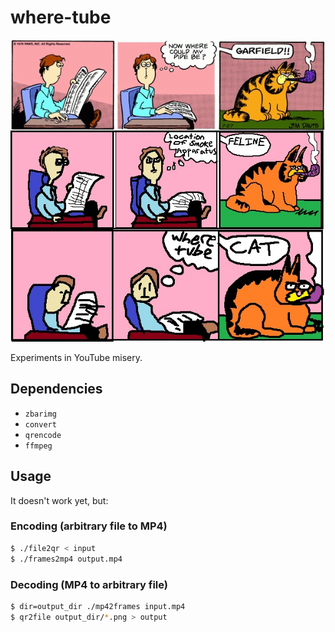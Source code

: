 where-tube
==========

![where tube?](where-tube.jpg)

Experiments in YouTube misery.

## Dependencies

* `zbarimg`
* `convert`
* `qrencode`
* `ffmpeg`

## Usage

It doesn't work yet, but:

### Encoding (arbitrary file to MP4)

```bash
$ ./file2qr < input
$ ./frames2mp4 output.mp4
```

### Decoding (MP4 to arbitrary file)

```bash
$ dir=output_dir ./mp42frames input.mp4
$ qr2file output_dir/*.png > output
```
